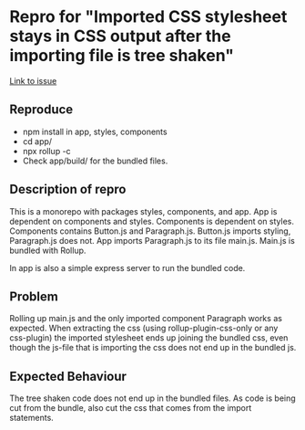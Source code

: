 # Repro for "Imported CSS stylesheet stays in CSS output after the importing file is tree shaken"
[Link to issue](https://github.com/rollup/rollup/issues/5307)

## Reproduce

- npm install in app, styles, components
- cd app/
- npx rollup -c
- Check  app/build/ for the bundled files.

## Description of repro
This is a monorepo with packages styles, components, and app. App is dependent on components and styles. Components is dependent on styles. Components contains Button.js and Paragraph.js. Button.js imports styling, Paragraph.js does not. App imports Paragraph.js to its file main.js. Main.js is bundled with Rollup.

In app is also a simple express server to run the bundled code.

## Problem

Rolling up main.js and the only imported component Paragraph works as expected. When extracting the css (using rollup-plugin-css-only or any css-plugin) the imported stylesheet ends up joining the bundled css, even though the js-file that is importing the css does not end up in the bundled js.

## Expected Behaviour

The tree shaken code does not end up in the bundled files. As code is being cut from the bundle, also cut the css that comes from the import statements.
